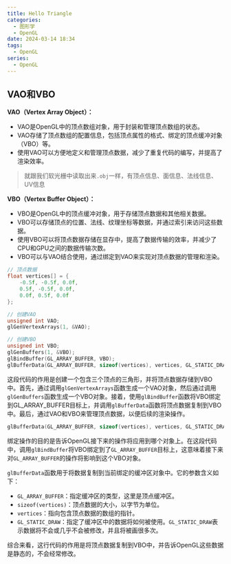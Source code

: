 ```yaml
---
title: Hello Triangle
categories:
  - 图形学
  - OpenGL
date: 2024-03-14 18:34
tags:
  - OpenGL
series:
  - OpenGL
---
```

## VAO和VBO

**VAO（Vertex Array Object）：**

- VAO是OpenGL中的顶点数组对象，用于封装和管理顶点数组的状态。
- VAO存储了顶点数组的配置信息，包括顶点属性的格式、绑定的顶点缓冲对象（VBO）等。
- 使用VAO可以方便地定义和管理顶点数据，减少了重复代码的编写，并提高了渲染效率。

>就跟我们软光栅中读取出来`.obj`一样，有顶点信息、面信息、法线信息、UV信息

**VBO（Vertex Buffer Object）：**

- VBO是OpenGL中的顶点缓冲对象，用于存储顶点数据和其他相关数据。
- VBO可以存储顶点的位置、法线、纹理坐标等数据，并通过索引来访问这些数据。
- 使用VBO可以将顶点数据存储在显存中，提高了数据传输的效率，并减少了CPU和GPU之间的数据传输次数。
- VBO可以与VAO结合使用，通过绑定到VAO来实现对顶点数据的管理和渲染。

```C++
// 顶点数据
float vertices[] = {
    -0.5f, -0.5f, 0.0f,
    0.5f, -0.5f, 0.0f,
    0.0f, 0.5f, 0.0f
};

// 创建VAO
unsigned int VAO;
glGenVertexArrays(1, &VAO);

// 创建VBO
unsigned int VBO;
glGenBuffers(1, &VBO);
glBindBuffer(GL_ARRAY_BUFFER, VBO);
glBufferData(GL_ARRAY_BUFFER, sizeof(vertices), vertices, GL_STATIC_DRAW);
```

这段代码的作用是创建一个包含三个顶点的三角形，并将顶点数据存储到VBO中。首先，通过调用`glGenVertexArrays`函数生成一个VAO对象，然后通过调用`glGenBuffers`函数生成一个VBO对象。接着，使用`glBindBuffer`函数将VBO绑定到GL_ARRAY_BUFFER目标上，并调用`glBufferData`函数将顶点数据复制到VBO中。最后，通过VAO和VBO来管理顶点数据，以便后续的渲染操作。

```C++
glBufferData(GL_ARRAY_BUFFER, sizeof(vertices), vertices, GL_STATIC_DRAW);
```
  
绑定操作的目的是告诉OpenGL接下来的操作将应用到哪个对象上。在这段代码中，调用`glBindBuffer`将VBO绑定到了`GL_ARRAY_BUFFER`目标上，这意味着接下来对`GL_ARRAY_BUFFER`的操作将影响到这个VBO对象。

`glBufferData`函数用于将数据复制到当前绑定的缓冲区对象中。它的参数含义如下：

- `GL_ARRAY_BUFFER`：指定缓冲区的类型，这里是顶点缓冲区。
- `sizeof(vertices)`：顶点数据的大小，以字节为单位。
- `vertices`：指向包含顶点数据的数组的指针。
- `GL_STATIC_DRAW`：指定了缓冲区中的数据将如何被使用。`GL_STATIC_DRAW`表示数据将不会或几乎不会被修改，并且将被画很多次。

综合来看，这行代码的作用是将顶点数据复制到VBO中，并告诉OpenGL这些数据是静态的，不会经常修改。


